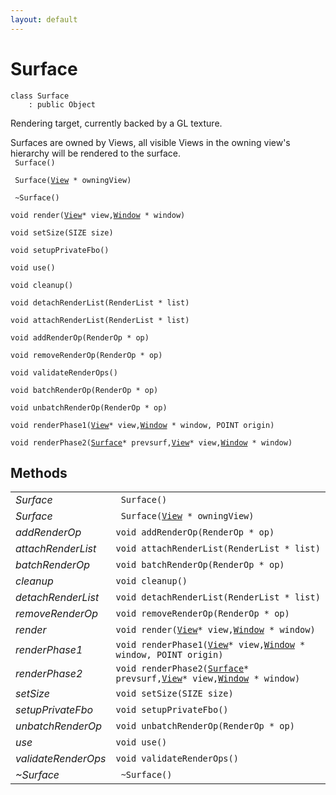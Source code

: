 ```yaml
---
layout: default
---
```


# Surface

```
class Surface
    : public Object
```


Rendering target, currently backed by a GL texture.     

Surfaces are owned by Views, all visible Views in the owning view's hierarchy will be rendered to the surface.     
` Surface()`<br>

` Surface(`[`View`](/oaknut/ref/views/View)` * owningView)`<br>

` ~Surface()`<br>

`void render(`[`View`](/oaknut/ref/views/View)` * view, `[`Window`](/oaknut/ref/views/Window)` * window)`<br>

`void setSize(SIZE size)`<br>

`void setupPrivateFbo()`<br>

`void use()`<br>

`void cleanup()`<br>

`void detachRenderList(RenderList * list)`<br>

`void attachRenderList(RenderList * list)`<br>

`void addRenderOp(RenderOp * op)`<br>

`void removeRenderOp(RenderOp * op)`<br>

`void validateRenderOps()`<br>

`void batchRenderOp(RenderOp * op)`<br>

`void unbatchRenderOp(RenderOp * op)`<br>



`void renderPhase1(`[`View`](/oaknut/ref/views/View)` * view, `[`Window`](/oaknut/ref/views/Window)` * window, POINT origin)`<br>

`void renderPhase2(`[`Surface`](/oaknut/ref/graphics_group/Surface)` * prevsurf, `[`View`](/oaknut/ref/views/View)` * view, `[`Window`](/oaknut/ref/views/Window)` * window)`<br>



## Methods

| | |
|-|-|
| *Surface* | ` Surface()` |  |
| *Surface* | ` Surface(`[`View`](/oaknut/ref/views/View)` * owningView)` |  |
| *addRenderOp* | `void addRenderOp(RenderOp * op)` |  |
| *attachRenderList* | `void attachRenderList(RenderList * list)` |  |
| *batchRenderOp* | `void batchRenderOp(RenderOp * op)` |  |
| *cleanup* | `void cleanup()` |  |
| *detachRenderList* | `void detachRenderList(RenderList * list)` |  |
| *removeRenderOp* | `void removeRenderOp(RenderOp * op)` |  |
| *render* | `void render(`[`View`](/oaknut/ref/views/View)` * view, `[`Window`](/oaknut/ref/views/Window)` * window)` |  |
| *renderPhase1* | `void renderPhase1(`[`View`](/oaknut/ref/views/View)` * view, `[`Window`](/oaknut/ref/views/Window)` * window, POINT origin)` |  |
| *renderPhase2* | `void renderPhase2(`[`Surface`](/oaknut/ref/graphics_group/Surface)` * prevsurf, `[`View`](/oaknut/ref/views/View)` * view, `[`Window`](/oaknut/ref/views/Window)` * window)` |  |
| *setSize* | `void setSize(SIZE size)` |  |
| *setupPrivateFbo* | `void setupPrivateFbo()` |  |
| *unbatchRenderOp* | `void unbatchRenderOp(RenderOp * op)` |  |
| *use* | `void use()` |  |
| *validateRenderOps* | `void validateRenderOps()` |  |
| *~Surface* | ` ~Surface()` |  |
